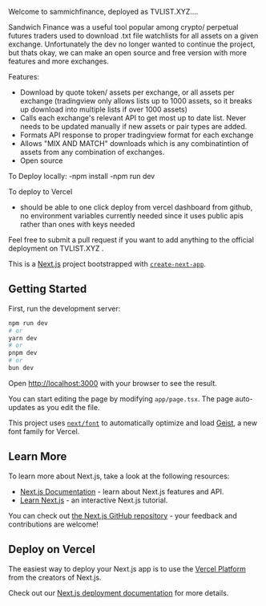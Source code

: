 Welcome to sammichfinance, deployed as TVLIST.XYZ....

Sandwich Finance was a useful tool popular among crypto/ perpetual futures traders used to download .txt file watchlists for all assets on a given exchange. Unfortunately the dev no longer wanted to continue the project, but thats okay, we can make an open source and free version with more features and more exchanges.

Features:
- Download by quote token/ assets per exchange, or all assets per exchange (tradingview only allows lists up to 1000 assets, so it breaks up download into multiple lists if over 1000 assets)
- Calls each exchange's relevant API to get most up to date list. Never needs to be updated manually if new assets or pair types are added.
- Formats API response to proper tradingview format for each exchange
- Allows "MIX AND MATCH" downloads which is any combinatintion of assets from any combination of exchanges.
- Open source

To Deploy locally:
-npm install
-npm run dev

To deploy to Vercel
- should be able to one click deploy from vercel dashboard from github, no environment variables currently needed since it uses public apis rather than ones with keys needed


Feel free to submit a pull request if you want to add anything to the official deployment on TVLIST.XYZ . 





This is a [Next.js](https://nextjs.org) project bootstrapped with [`create-next-app`](https://nextjs.org/docs/app/api-reference/cli/create-next-app).

## Getting Started

First, run the development server:

```bash
npm run dev
# or
yarn dev
# or
pnpm dev
# or
bun dev
```

Open [http://localhost:3000](http://localhost:3000) with your browser to see the result.

You can start editing the page by modifying `app/page.tsx`. The page auto-updates as you edit the file.

This project uses [`next/font`](https://nextjs.org/docs/app/building-your-application/optimizing/fonts) to automatically optimize and load [Geist](https://vercel.com/font), a new font family for Vercel.

## Learn More

To learn more about Next.js, take a look at the following resources:

- [Next.js Documentation](https://nextjs.org/docs) - learn about Next.js features and API.
- [Learn Next.js](https://nextjs.org/learn) - an interactive Next.js tutorial.

You can check out [the Next.js GitHub repository](https://github.com/vercel/next.js) - your feedback and contributions are welcome!

## Deploy on Vercel

The easiest way to deploy your Next.js app is to use the [Vercel Platform](https://vercel.com/new?utm_medium=default-template&filter=next.js&utm_source=create-next-app&utm_campaign=create-next-app-readme) from the creators of Next.js.

Check out our [Next.js deployment documentation](https://nextjs.org/docs/app/building-your-application/deploying) for more details.
